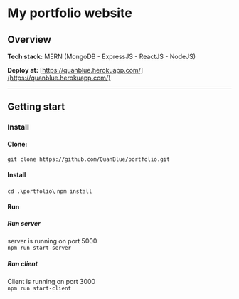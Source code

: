 # My portfolio website

## Overview
**Tech stack:** MERN (MongoDB - ExpressJS - ReactJS - NodeJS)

**Deploy at:** [https://quanblue.herokuapp.com/](https://quanblue.herokuapp.com/)

---
## Getting start
### Install 
#### Clone:   
`git clone https://github.com/QuanBlue/portfolio.git`

#### Install  
`cd .\portfolio\`
`npm install`


#### Run
##### Run server
server is running on port 5000  
`npm run start-server` 

##### Run client
Client is running on port 3000  
`npm run start-client`

